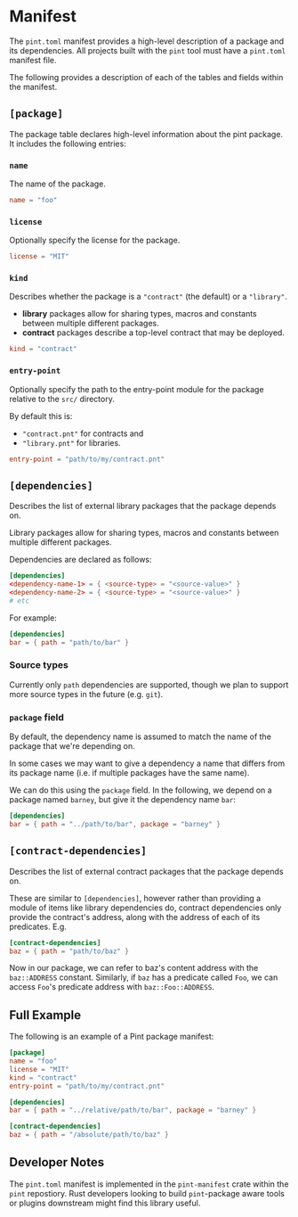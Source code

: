 # Manifest

The `pint.toml` manifest provides a high-level description of a package and its
dependencies. All projects built with the `pint` tool must have a `pint.toml`
manifest file.

The following provides a description of each of the tables and fields within
the manifest.

## `[package]`

The package table declares high-level information about the pint package. It includes the following entries:

### `name`

The name of the package.

```toml
name = "foo"
```

### `license`

Optionally specify the license for the package.

```toml
license = "MIT"
```

### `kind`

Describes whether the package is a `"contract"` (the default) or a `"library"`.

- **library** packages allow for sharing types, macros and constants between
  multiple different packages.
- **contract** packages describe a top-level contract that may be deployed.

```toml
kind = "contract"
```

### `entry-point`

Optionally specify the path to the entry-point module for the package relative
to the `src/` directory.

By default this is:

- `"contract.pnt"` for contracts and
- `"library.pnt"` for libraries.

```toml
entry-point = "path/to/my/contract.pnt"
```

## `[dependencies]`

Describes the list of external library packages that the package depends on.

Library packages allow for sharing types, macros and constants between
multiple different packages.

Dependencies are declared as follows:

```toml
[dependencies]
<dependency-name-1> = { <source-type> = "<source-value>" }
<dependency-name-2> = { <source-type> = "<source-value>" }
# etc
```

For example:

```toml
[dependencies]
bar = { path = "path/to/bar" }
```

### Source types

Currently only `path` dependencies are supported, though we plan to support more
source types in the future (e.g. `git`).

### `package` field

By default, the dependency name is assumed to match the name of the package that
we're depending on.

In some cases we may want to give a dependency a name that differs from its
package name (i.e. if multiple packages have the same name).

We can do this using the `package` field. In the following, we depend on a
package named `barney`, but give it the dependency name `bar`:

```toml
[dependencies]
bar = { path = "../path/to/bar", package = "barney" }
```

## `[contract-dependencies]`

Describes the list of external contract packages that the package depends on.

These are similar to `[dependencies]`, however rather than providing a
module of items like library dependencies do, contract dependencies only provide
the contract's address, along with the address of each of its predicates. E.g.

```toml
[contract-dependencies]
baz = { path = "path/to/baz" }
```

Now in our package, we can refer to baz's content address with the
`baz::ADDRESS` constant. Similarly, if `baz` has a predicate called `Foo`, we
can access `Foo`'s predicate address with `baz::Foo::ADDRESS`.

## Full Example

The following is an example of a Pint package manifest:

```toml
[package]
name = "foo"
license = "MIT"
kind = "contract"
entry-point = "path/to/my/contract.pnt"

[dependencies]
bar = { path = "../relative/path/to/bar", package = "barney" }

[contract-dependencies]
baz = { path = "/absolute/path/to/baz" }
```

## Developer Notes

The `pint.toml` manifest is implemented in the `pint-manifest` crate within the
`pint` repostiory. Rust developers looking to build `pint`-package aware tools
or plugins downstream might find this library useful.
